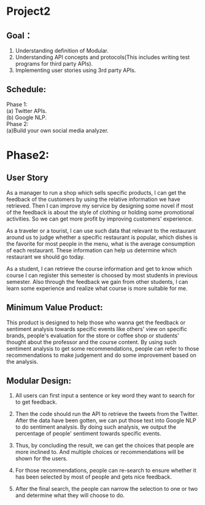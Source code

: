 # Project2
## Goal：
1. Understanding definition of Modular. 
2. Understanding API concepts and protocols(This includes writing test programs for third party APIs). 
3. Implementing user stories using 3rd party APIs. 

## Schedule:
Phase 1:   
(a) Twitter APIs.   
(b) Google NLP.  
Phase 2:   
(a)Build your own social media analyzer.  

# Phase2:
## User Story
As a manager to run a shop which sells specific products, I can get the feedback of the customers by using the relative information we have retrieved. Then I can improve my service by designing some novel if most of the feedback is about the style of clothing or holding some promotional activities. So we can get more profit by improving customers' experience.    
  
As a traveler or a tourist, I can use such data that relevant to the restaurant around us to judge whether a specific restaurant is popular, which dishes is the favorite for most people in the menu, what is the average consumption of each restaurant. These information can help us determine which restaurant we should go today.

As a student, I can retrieve the course information and get to know which course I can register this semester is choosed by most students in previous semester. Also through the feedback we gain from other students, I can learn some experience and realize what course is more suitable for me.  
## Minimum Value Product:
This product is designed to help those who wanna get the feedback or sentiment analysis towards specific events like others' view on specific brands, people's evaluation for the store or coffee shop or students' thought about the professor and the course content. By using such sentiment analysis to get some recommendations, people can refer to those recommendations to make judgement and do some improvement based on the analysis.  

## Modular Design:
1. All users can first input a sentence or key word they want to search for to get feedback.  
  
2. Then the code should run the API to retrieve the tweets from the Twitter. After the data have been gotten, we can put those text into Google NLP to do sentiment analysis. By doing such analysis, we output the percentage of people' sentiment towards specific events.

3. Thus, by concluding the result, we can get the choices that people are more inclined to. And multiple choices or recommendations will be shown for the users.  

4. For those recommendations, people can re-search to ensure whether it has been selected by most of people and gets nice feedback.

5. After the final search, the people can narrow the selection to one or two and determine what they will choose to do.
